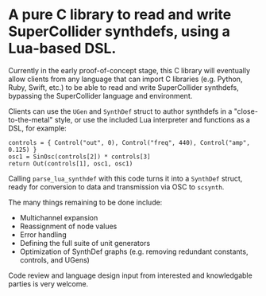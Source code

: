 # A pure C library to read and write SuperCollider synthdefs, using a Lua-based DSL.

Currently in the early proof-of-concept stage, this C library will eventually allow clients from any language that can import C libraries 
(e.g. Python, Ruby, Swift, etc.) to be able to read and write SuperCollider synthdefs, bypassing the SuperCollider language and environment.

Clients can use the `UGen` and `SynthDef` struct to author synthdefs in a "close-to-the-metal" style, or use the included Lua interpreter and functions 
as a DSL, for example:

```
controls = { Control("out", 0), Control("freq", 440), Control("amp", 0.125) }
osc1 = SinOsc(controls[2]) * controls[3]
return Out(controls[1], osc1, osc1)
```

Calling `parse_lua_synthdef` with this code turns it into a `SynthDef` struct, ready for conversion to data and transmission via OSC to `scsynth`.

The many things remaining to be done include:
- Multichannel expansion
- Reassignment of node values
- Error handling
- Defining the full suite of unit generators
- Optimization of SynthDef graphs (e.g. removing redundant constants, controls, and UGens)

Code review and language design input from interested and knowledgable parties is very welcome.

